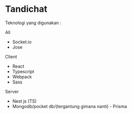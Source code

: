 # Tandichat

Teknologi yang digunakan :

All
- Socket.io
- Jose

Client
- React
- Typescript
- Webpack
- Sass

Server
- Nest js (TS)
- Mongodb/pocket db/(tergantung gimana nanti)
- Prisma
